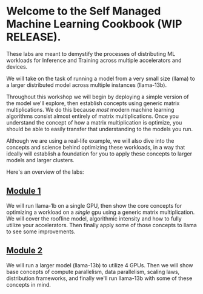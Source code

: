 # Welcome to the Self Managed Machine Learning Cookbook (WIP RELEASE).

These labs are meant to demystify the processes of distributing ML workloads for Inference and Training across multiple accelerators and devices. 

We will take on the task of running a model from a very small size (llama) to a larger distributed model across multiple instances (llama-13b).

Throughout this workshop we will begin by deploying a simple version of the model we'll explore, then establish concepts using generic matrix multiplications. We do this because *most* modern machine learning algorithms consist almost entirely of matrix multiplications. Once you understand the concept of how a matrix multiplication is optimize, you should be able to easily transfer that understanding to the models you run.

Although we are using a real-life example, we will also dive into the concepts and science behind optimizing these workloads, in a way that ideally will establish a foundation for you to apply these concepts to larger models and larger clusters.

Here's an overview of the labs:

## [Module 1](./01_Leveraging_Hardware)
We will run llama-1b on a single GPU, then show the core concepts for optimizing a workload on a *single* gpu using a generic matrix multiplication. We will cover the roofline model, algorithmic intensity and how to fully utilize your accelerators. Then finally apply some of those concepts to llama to see some improvements.

## [Module 2](./02_Multi-Acclerator_Distribution)
We will run a larger model (llama-13b) to utilize 4 GPUs. Then we will show base concepts of compute parallelism, data parallelism, scaling laws, distribution frameworks, and finally we'll run llama-13b with some of these concepts in mind.
